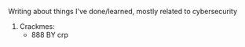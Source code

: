 Writing about things I've done/learned, mostly related to cybersecurity

1. Crackmes:
	- 888 BY crp
